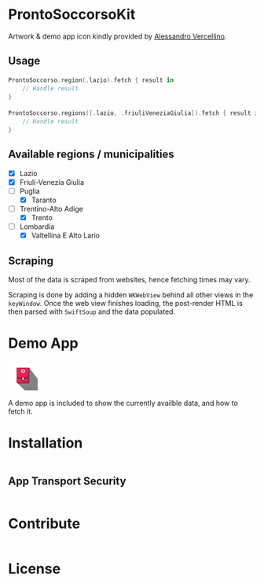 # ProntoSoccorsoKit

Artwork & demo app icon kindly provided by [Alessandro Vercellino](mailto:independentdesign@outlook.it).

## Usage

```swift
ProntoSoccorso.region(.lazio).fetch { result in
    // Handle result
}

ProntoSoccorso.regions([.lazio, .friuliVeneziaGiulia]).fetch { result in
    // Handle result
}

```

## Available regions / municipalities

- [X] Lazio 
- [X] Friuli-Venezia Giulia
- [ ] Puglia
    - [X] Taranto
- [ ] Trentino-Alto Adige
    - [X] Trento
- [ ] Lombardia
    - [X] Valtellina E Alto Lario

## Scraping

Most of the data is scraped from websites, hence fetching times may vary.

Scraping is done by adding a hidden `WKWebView` behind all other views in the `keyWindow`.
Once the web view finishes loading, the post-render HTML is then parsed with `SwiftSoup` and the data populated.

# Demo App

![app-icon](img/app-icon.png)

A demo app is included to show the currently availble data, and how to fetch it.

# Installation

```
```

## App Transport Security

```
```
# Contribute

```
```

# License

